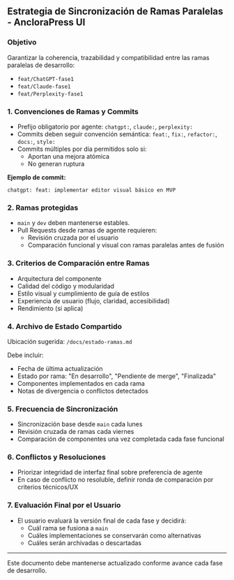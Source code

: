 ## Estrategia de Sincronización de Ramas Paralelas - AncloraPress UI

### Objetivo

Garantizar la coherencia, trazabilidad y compatibilidad entre las ramas paralelas de desarrollo:

- `feat/ChatGPT-fase1`
- `feat/Claude-fase1`
- `feat/Perplexity-fase1`

### 1. Convenciones de Ramas y Commits

- Prefijo obligatorio por agente: `chatgpt:`, `claude:`, `perplexity:`
- Commits deben seguir convención semántica: `feat:`, `fix:`, `refactor:`, `docs:`, `style:`
- Commits múltiples por día permitidos solo si:
  - Aportan una mejora atómica
  - No generan ruptura

**Ejemplo de commit:**

```
chatgpt: feat: implementar editor visual básico en MVP
```

### 2. Ramas protegidas

- `main` y `dev` deben mantenerse estables.
- Pull Requests desde ramas de agente requieren:
  - Revisión cruzada por el usuario
  - Comparación funcional y visual con ramas paralelas antes de fusión

### 3. Criterios de Comparación entre Ramas

- Arquitectura del componente
- Calidad del código y modularidad
- Estilo visual y cumplimiento de guía de estilos
- Experiencia de usuario (flujo, claridad, accesibilidad)
- Rendimiento (si aplica)

### 4. Archivo de Estado Compartido

Ubicación sugerida: `/docs/estado-ramas.md`

Debe incluir:

- Fecha de última actualización
- Estado por rama: "En desarrollo", "Pendiente de merge", "Finalizada"
- Componentes implementados en cada rama
- Notas de divergencia o conflictos detectados

### 5. Frecuencia de Sincronización

- Sincronización base desde `main` cada lunes
- Revisión cruzada de ramas cada viernes
- Comparación de componentes una vez completada cada fase funcional

### 6. Conflictos y Resoluciones

- Priorizar integridad de interfaz final sobre preferencia de agente
- En caso de conflicto no resoluble, definir ronda de comparación por criterios técnicos/UX

### 7. Evaluación Final por el Usuario

- El usuario evaluará la versión final de cada fase y decidirá:
  - Cuál rama se fusiona a `main`
  - Cuáles implementaciones se conservarán como alternativas
  - Cuáles serán archivadas o descartadas

---

Este documento debe mantenerse actualizado conforme avance cada fase de desarrollo.